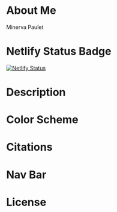 # About Me
Minerva Paulet

# Netlify Status Badge
[![Netlify Status](https://api.netlify.com/api/v1/badges/e8be1fbe-8a4a-4b1a-9621-97e9ca34fae8/deploy-status)](https://app.netlify.com/projects/about-me-minervapaulet/deploys)

# Description

# Color Scheme


# Citations

# Nav Bar


# License






